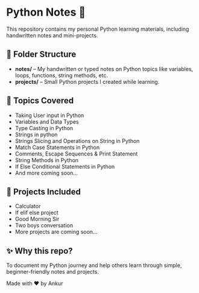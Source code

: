 # Python Notes 📘

This repository contains my personal Python learning materials, including handwritten notes and mini-projects.

## 📂 Folder Structure

- **notes/** – My handwritten or typed notes on Python topics like variables, loops, functions, string methods, etc. 
- **projects/** –  Small Python projects I created while learning.

## 📌 Topics Covered

- Taking User input in Python
- Variables and Data Types
- Type Casting in Python
- Strings in python
- Strings Slicing and Operations on String in Python
- Match Case Statements in Python
- Comments, Escape Sequences & Print Statement
- String Methods in Python
- If Else Conditional Statements in Python
- And more coming soon...

## 📁 Projects Included

- Calculator
- If elif else project
- Good Morning Sir
- Two boys conversation
- More projects are coming soon...

## ✨ Why this repo?

To document my Python journey and help others learn through simple, beginner-friendly notes and projects.

Made with ❤️ by Ankur

